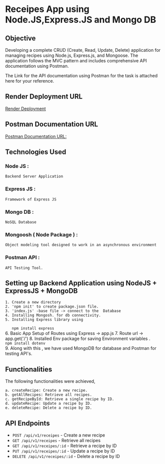 # Receipes App using Node.JS,Express.JS and Mongo DB



## Objective

Developing a complete CRUD (Create, Read, Update, Delete) application for managing recipes using Node.js, Express.js, and Mongoose. The application follows the MVC pattern and includes comprehensive API documentation using Postman.

The Link for the API documentation using Postman for the task is attached here for your reference.

## Render Deployment URL 

[Render Deployment](https://receipesappzenclasstask.onrender.com)

## Postman Documentation URL
[Postman Documentation URL:](https://documenter.getpostman.com/view/38692959/2sAYBSkYvH)

## Technologies Used

### Node JS : 
    Backend Server Application
### Express JS :
    Framework of Express JS
### Mongo DB : 
    NoSQL Database
### Mongoosh ( Node Package ) :
    Object modeling tool designed to work in an asynchronous environment
### Postman API :
    API Testing Tool.

## Setting up Backend Application using NodeJS + ExpressJS + MongoDB

    1. Create a new directory
    2. 'npm init' to create package.json file.
    3. 'index.js' -base file -> connect to the  Database
    4. Installing Mongosh. for db connectivity.
    5. Installing Express library using
`    npm install express
`    
    6. Basic App Setup of Routes using Express  -> app.js
    7. Route url -> app.get('/')
    8. Installed Env package for saving Environment variables . 
`    npm install dotenv
`   
    9. Along with this , we have used MongoDB for database and Postman for testing API's. 
    



## Functionalities

  The following functionalities were achieved,

    a. createRecipe: Create a new recipe.
    b. getAllRecipes: Retrieve all recipes.
    c. getRecipeById: Retrieve a single recipe by ID.
    d. updateRecipe: Update a recipe by ID.
    e. deleteRecipe: Delete a recipe by ID.

## API Endpoints

- `POST /api/v1/receipes` - Create a new recipe
- `GET /api/v1/receipes` - Retrieve all recipes
- `GET /api/v1/receipes/:id` - Retrieve a recipe by ID
- `PUT /api/v1/receipes/:id` - Update a recipe by ID
- `DELETE /api/v1/receipes/:id` - Delete a recipe by ID
